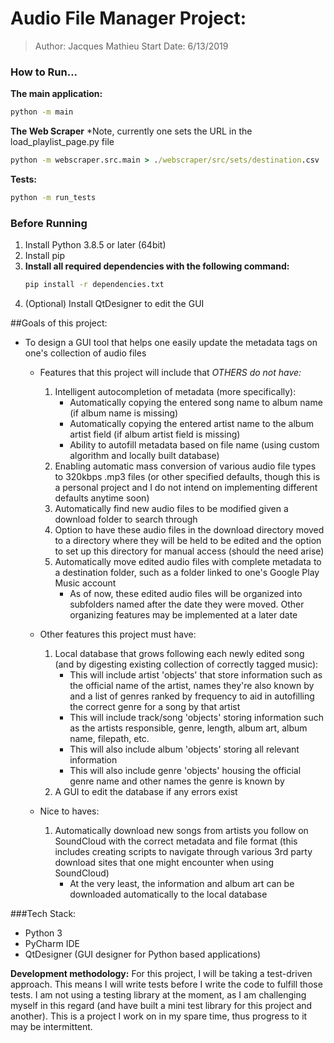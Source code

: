 # Audio File Manager Project:
> Author: Jacques Mathieu
> Start Date: 6/13/2019

### How to Run...
**The main application:**
``` cmd
python -m main
```
**The Web Scraper**
*Note, currently one sets the URL in the load_playlist_page.py file
``` cmd
python -m webscraper.src.main > ./webscraper/src/sets/destination.csv
```
**Tests:**
``` cmd
python -m run_tests
```

### Before Running
1. Install Python 3.8.5 or later (64bit)
2. Install pip
3. **Install all required dependencies with the following command:**
    ``` cmd
    pip install -r dependencies.txt
    ```
4. (Optional) Install QtDesigner to edit the GUI


##Goals of this project:
- To design a GUI tool that helps one easily update the metadata tags on one's collection of audio files

  - Features that this project will include that <i>OTHERS do not have:</i> 
	1) Intelligent autocompletion of metadata (more specifically):
	   - Automatically copying the entered song name to album name (if album name is missing)
	   - Automatically copying the entered artist name to the album artist field (if album artist field is missing)
	   - Ability to autofill metadata based on file name (using custom algorithm and locally built database)
	2) Enabling automatic mass conversion of various audio file types to 320kbps .mp3 files (or other specified defaults, though this is a personal project and I do not intend on implementing different defaults anytime soon)
	3) Automatically find new audio files to be modified given a download folder to search through
	4) Option to have these audio files in the download directory moved to a directory where they will be held to be edited and the option to set up this directory for manual access (should the need arise)
	5) Automatically move edited audio files with complete metadata to a destination folder, such as a folder linked to one's Google Play Music account
	   - As of now, these edited audio files will be organized into subfolders named after the date they were moved. Other organizing features may be implemented at a later date
	   
  - Other features this project must have:
    1) Local database that grows following each newly edited song (and by digesting existing collection of correctly tagged music):
       - This will include artist 'objects' that store information such as the official name of the artist, names they're also known by and a list of genres ranked by frequency to aid in autofilling the correct genre for a song by that artist
	   - This will include track/song 'objects' storing information such as the artists responsible, genre, length, album art, album name, filepath, etc.
	   - This will also include album 'objects' storing all relevant information
	   - This will also include genre 'objects' housing the official genre name and other names the genre is known by
	2) A GUI to edit the database if any errors exist
  - Nice to haves:
	1) Automatically download new songs from artists you follow on SoundCloud with the correct metadata and file format (this includes creating scripts to navigate through various 3rd party download sites that one might encounter when using SoundCloud)
	   - At the very least, the information and album art can be downloaded automatically to the local database

###Tech Stack:
- Python 3
- PyCharm IDE
- QtDesigner (GUI designer for Python based applications)
	   
<b>Development methodology:</b>
	For this project, I will be taking a test-driven approach. This means I  will write tests before I write the code to fulfill those tests. I am not using a testing library at the moment, as I am challenging myself in this regard (and have built a mini test library for this project and another). This is a project I work on in my spare time, thus progress to it may be intermittent.
